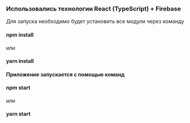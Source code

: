 <h3>Использовались технологии React (TypeScript) + Firebase</h3>

<p>Для запуска необходимо будет установить все модули через команду <h4>npm install</h4> или <h4>yarn install</h4></p>

<p><h4>Приложение запускается с помощью команд <h4>npm start</h4> или <h4>yarn start</h4></p>

